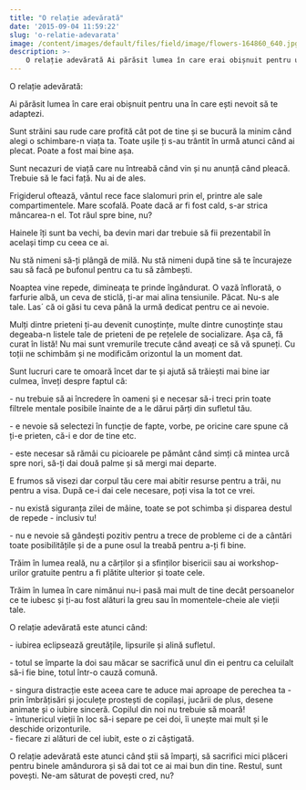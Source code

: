 ```yaml
---
title: "O relație adevărată"
date: '2015-09-04 11:59:22'
slug: 'o-relatie-adevarata'
image: /content/images/default/files/field/image/flowers-164860_640.jpg
description: >-
    O relație adevărată Ai părăsit lumea în care erai obișnuit pentru una în care ești nevoit să te adaptezi.Sunt străini sau rude care profită cât pot de tine și se bucură la minim când alegi o schimba
---
```

<div class="kg-card-markdown"><p>O relație adevărată:</p>
<p>Ai părăsit lumea în care erai obișnuit pentru una în care ești nevoit să te adaptezi.</p>
<p>Sunt străini sau rude care profită cât pot de tine și se bucură la minim când alegi o schimbare-n viața ta. Toate ușile ți s-au trântit în urmă atunci când ai plecat. Poate a fost mai bine așa.</p>
<p>Sunt necazuri de viață care nu întreabă când vin și nu anunță când pleacă. Trebuie să le faci față. Nu ai de ales.</p>
<p>Frigiderul oftează, vântul rece face slalomuri prin el, printre ale sale compartimentele. Mare scofală. Poate dacă ar fi fost cald, s-ar strica mâncarea-n el. Tot răul spre bine, nu?</p>
<p>Hainele îți sunt  ba vechi, ba devin mari dar trebuie să fii prezentabil în același timp cu ceea ce ai.</p>
<p>Nu stă nimeni să-ți plângă de milă. Nu stă nimeni după tine să te încurajeze sau să facă pe bufonul pentru ca tu să zâmbești.</p>
<p>Noaptea vine repede, dimineața te prinde îngândurat. O vază înflorată, o farfurie albă, un ceva de sticlă, ți-ar mai alina tensiunile. Păcat. Nu-s ale tale. Las´ că oi găsi tu ceva până la urmă dedicat pentru ce ai nevoie.</p>
<p>Mulți dintre prieteni ți-au devenit cunoștințe, multe dintre cunoștințe stau degeaba-n listele tale de prieteni de pe rețelele de socializare. Așa că, fă curat în listă! Nu mai sunt vremurile trecute când aveați ce să vă spuneți. Cu toții ne schimbăm și ne modificăm orizontul la un moment dat.</p>
<p>Sunt lucruri care te omoară încet dar te și ajută să trăiești mai bine iar culmea, înveți despre faptul că:</p>
<p>- nu trebuie să ai încredere în oameni și e necesar să-i treci prin toate filtrele mentale posibile înainte de a le dărui părți din sufletul tău.</p>
<p>- e nevoie să selectezi în funcție de fapte, vorbe, pe oricine care spune că ți-e prieten, că-i e dor de tine etc.</p>
<p>- este necesar să rămâi cu picioarele pe pământ când simți că mintea urcă spre nori, să-ți dai două palme și să mergi mai departe.</p>
<p>E frumos să visezi dar corpul tău cere mai abitir resurse pentru a trăi, nu pentru a visa. După ce-i dai cele necesare, poți visa la tot ce vrei.</p>
<p>- nu există siguranța zilei de mâine, toate se pot schimba și disparea destul de repede - inclusiv tu!</p>
<p>- nu e nevoie să gândești pozitiv pentru a trece de probleme ci de a cântări toate posibilitățile și de a pune osul la treabă pentru a-ți fi bine.</p>
<p>Trăim în lumea reală, nu a cărților și a sfinților bisericii sau ai workshop-urilor gratuite pentru a fi plătite ulterior și toate cele.</p>
<p>Trăim în lumea în care nimănui nu-i pasă mai mult de tine decât persoanelor ce te iubesc și ți-au fost alături la greu sau în momentele-cheie ale vieții tale.</p>
<p>O relație adevărată este atunci când:</p>
<p>- iubirea eclipsează greutățile, lipsurile și alină sufletul.</p>
<p>- totul se împarte la doi sau măcar se sacrifică unul din ei pentru ca celuilalt să-i fie bine, totul într-o cauză comună.</p>
<p>-  singura distracție este aceea care te aduce mai aproape de perechea ta - prin îmbrățisări și joculețe prostești de copilași, jucării de plus, desene animate și o iubire sinceră. Copilul din noi nu trebuie să moară!<br />
-  întunericul vieții în loc să-i separe pe cei doi, îi unește mai mult și le deschide orizonturile.<br />
-  fiecare zi alături de cel iubit, este o zi câștigată.</p>
<p>O relație adevărată este atunci când știi să împarți, să sacrifici mici plăceri pentru binele amândurora și să dai tot ce ai mai bun din tine. Restul, sunt povești. Ne-am săturat de povești cred, nu?</p>
<p> </p>
</div>
    